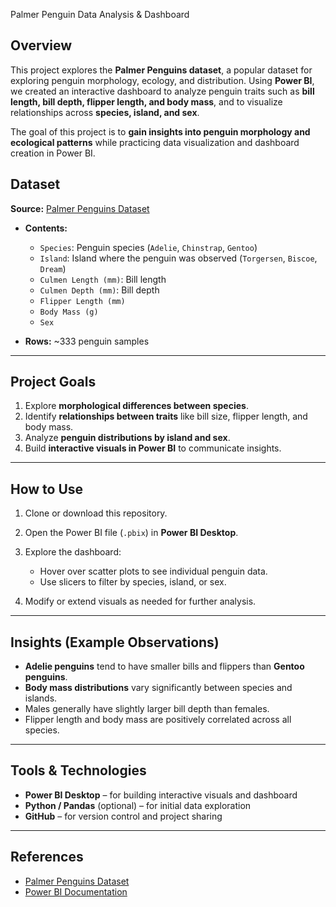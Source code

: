 Palmer Penguin Data Analysis & Dashboard

## Overview

This project explores the **Palmer Penguins dataset**, a popular dataset for exploring penguin morphology, ecology, and distribution. Using **Power BI**, we created an interactive dashboard to analyze penguin traits such as **bill length, bill depth, flipper length, and body mass**, and to visualize relationships across **species, island, and sex**.

The goal of this project is to **gain insights into penguin morphology and ecological patterns** while practicing data visualization and dashboard creation in Power BI.


## Dataset

**Source:** [Palmer Penguins Dataset](https://www.kaggle.com/datasets/parulpandey/palmer-archipelago-antarctica-penguin-data/data)

* **Contents:**

  * `Species`: Penguin species (`Adelie`, `Chinstrap`, `Gentoo`)
  * `Island`: Island where the penguin was observed (`Torgersen`, `Biscoe`, `Dream`)
  * `Culmen Length (mm)`: Bill length
  * `Culmen Depth (mm)`: Bill depth
  * `Flipper Length (mm)`
  * `Body Mass (g)`
  * `Sex`


* **Rows:** ~333 penguin samples

---

## Project Goals

1. Explore **morphological differences between species**.
2. Identify **relationships between traits** like bill size, flipper length, and body mass.
3. Analyze **penguin distributions by island and sex**.
4. Build **interactive visuals in Power BI** to communicate insights.

---

## How to Use

1. Clone or download this repository.
2. Open the Power BI file (`.pbix`) in **Power BI Desktop**.
3. Explore the dashboard:

   * Hover over scatter plots to see individual penguin data.
   * Use slicers to filter by species, island, or sex.

4. Modify or extend visuals as needed for further analysis.

---

## Insights (Example Observations)

* **Adelie penguins** tend to have smaller bills and flippers than **Gentoo penguins**.
* **Body mass distributions** vary significantly between species and islands.
* Males generally have slightly larger bill depth than females.
* Flipper length and body mass are positively correlated across all species.

---

## Tools & Technologies

* **Power BI Desktop** – for building interactive visuals and dashboard
* **Python / Pandas** (optional) – for initial data exploration
* **GitHub** – for version control and project sharing

---

## References

* [Palmer Penguins Dataset](https://www.kaggle.com/datasets/parulpandey/palmer-archipelago-antarctica-penguin-data/data)
* [Power BI Documentation](https://learn.microsoft.com/en-us/power-bi/)
